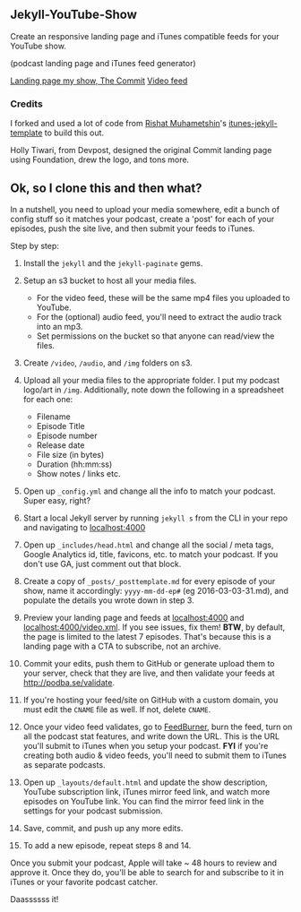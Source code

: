 ## Jekyll-YouTube-Show

Create an responsive landing page and iTunes compatible feeds for your YouTube show. 

(podcast landing page and iTunes feed generator)

[Landing page my show, The Commit](http://commit.devpost.com) [Video feed](http://commit.devpost.com/video.xml)

### Credits

I forked and used a lot of code from [Rishat Muhametshin](https://github.com/taxigy)'s [itunes-jekyll-template](https://github.com/taxigy/itunes-jekyll-template) to build this out. 

Holly Tiwari, from Devpost, designed the original Commit landing page using Foundation, drew the logo, and tons more.

## Ok, so I clone this and then what?

In a nutshell, you need to upload your media somewhere, edit a bunch of config stuff so it matches your podcast, create a 'post' for each of your episodes, push the site live, and then submit your feeds to iTunes. 

Step by step:

1. Install the `jekyll` and the `jekyll-paginate` gems.

2. Setup an s3 bucket to host all your media files. 
	- For the video feed, these will be the same mp4 files you uploaded to YouTube. 
	- For the (optional) audio feed, you'll need to extract the audio track into an mp3.
	- Set permissions on the bucket so that anyone can read/view the files.

3. Create `/video`, `/audio`, and `/img` folders on s3.

4. Upload all your media files to the appropriate folder. I put my podcast logo/art in `/img`. Additionally, note down the following in a spreadsheet for each one: 

	- Filename
	- Episode Title
	- Episode number
	- Release date
	- File size (in bytes)
	- Duration (hh:mm:ss)
	- Show notes / links etc.

5. Open up `_config.yml` and change all the info to match your podcast. Super easy, right?

6. Start a local Jekyll server by running `jekyll s` from the CLI in your repo and navigating to [localhost:4000](http://localhost:4000)

7. Open up `_includes/head.html` and change all the social / meta tags, Google Analytics id, title, favicons, etc. to match your podcast. If you don't use GA, just comment out that block.

8. Create a copy of `_posts/_posttemplate.md` for every episode of your show, name it accordingly: `yyyy-mm-dd-ep#` (eg 2016-03-03-31.md), and populate the details you wrote down in step 3.

9. Preview your landing page and feeds at [localhost:4000](localhost:4000) and [localhost:4000/video.xml](localhost:4000/video.xml). If you see issues, fix them! **BTW**, by default, the page is limited to the latest 7 episodes. That's because this is a landing page with a CTA to subscribe, not an archive. 

10. Commit your edits, push them to GitHub or generate upload them to your server, check that they are live, and then validate your feeds at http://podba.se/validate.

11. If you're hosting your feed/site on GitHub with a custom domain, you must edit the `CNAME` file as well. If not, delete `CNAME`.

12. Once your video feed validates, go to [FeedBurner](http://feedburder.com), burn the feed, turn on all the podcast stat features, and write down the URL. This is the URL you'll submit to iTunes when you setup your podcast. **FYI** if you're creating both audio & video feeds, you'll need to submit them to iTunes as separate podcasts. 

13. Open up `_layouts/default.html` and update the show description, YouTube subscription link, iTunes mirror feed link, and watch more episodes on YouTube link. You can find the mirror feed link in the settings for your podcast submission. 

14. Save, commit, and push up any more edits.

15. To add a new episode, repeat steps 8 and 14.

Once you submit your podcast, Apple will take ~ 48 hours to review and approve it. Once they do, you'll be able to search for and subscribe to it in iTunes or your favorite podcast catcher.

Daassssss it!
